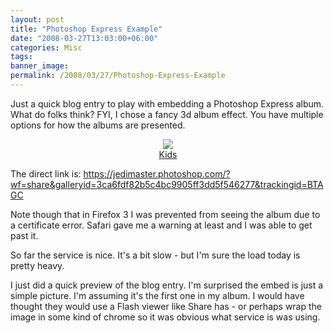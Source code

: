 ```yaml
---
layout: post
title: "Photoshop Express Example"
date: "2008-03-27T13:03:00+06:00"
categories: Misc 
tags: 
banner_image: 
permalink: /2008/03/27/Photoshop-Express-Example
---
```


Just a quick blog entry to play with embedding a Photoshop Express album. What do folks think? FYI, I chose a fancy 3d album effect. You have multiple options for how the albums are presented.

<DIV ALIGN="center"><A HREF="https://jedimaster.photoshop.com/?wf=share&galleryid=3ca6fdf82b5c4bc9905ff3dd5f546277&trackingid=BTAGC"><IMG SRC="http://api.photoshop.com/home_25b3d798619442f299caefd52f2dfe58/adobe-px-thumbnails/05f9946d5bb548709a2da75017713640/256.jpg"/><BR/>Kids</A></DIV>

The direct link is: <a href="https://jedimaster.photoshop.com/?wf=share&galleryid=3ca6fdf82b5c4bc9905ff3dd5f546277&trackingid=BTAGC">https://jedimaster.photoshop.com/?wf=share&galleryid=3ca6fdf82b5c4bc9905ff3dd5f546277&trackingid=BTAGC</a>

Note though that in Firefox 3 I was prevented from seeing the album due to a certificate error. Safari gave me a warning at least and I was able to get past it.

So far the service is nice. It's a bit slow - but I'm sure the load today is pretty heavy.

I just did a quick preview of the blog entry. I'm surprised the embed is just a simple picture. I'm assuming it's the first one in my album. I would have thought they would use a Flash viewer like Share has - or perhaps wrap the image in some kind of chrome so it was obvious what service is was using.